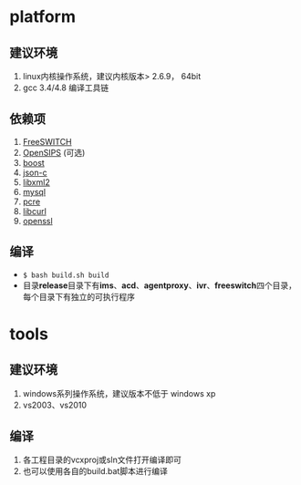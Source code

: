 # platform

## 建议环境
1. linux内核操作系统，建议内核版本> 2.6.9， 64bit
2. gcc 3.4/4.8 编译工具链 

## 依赖项
1. [FreeSWITCH](http://files.freeswitch.org/freeswitch-1.0.6.tar.gz)
2. [OpenSIPS](http://opensips.org/pub/opensips/1.8.5/src/opensips-1.8.5_src.tar.gz/) (可选)
3. [boost](http://sourceforge.net/projects/boost/files/boost/1.56.0/boost_1_56_0.tar.gz/download)
4. [json-c](https://github.com/json-c/json-c/archive/json-c-0.10-20120530.tar.gz)
5. [libxml2](http://xmlsoft.org/sources/old/libxml2-2.6.30.tar.gz)
6. [mysql](http://downloads.mysql.com/archives/get/file/mysql-5.0.51b.tar.gz)
7. [pcre](http://sourceforge.net/projects/pcre/files/pcre/7.7/pcre-7.7.tar.gz/download)
8. [libcurl](http://curl.haxx.se/download/curl-7.21.0.tar.gz)
9. [openssl](http://www.openssl.org)


## 编译
- ` $ bash build.sh build `
- 目录**release**目录下有**ims**、**acd**、**agentproxy**、**ivr**、**freeswitch**四个目录，每个目录下有独立的可执行程序

# tools

## 建议环境
1. windows系列操作系统，建议版本不低于 windows xp
2. vs2003、vs2010


## 编译
1. 各工程目录的vcxproj或sln文件打开编译即可
2. 也可以使用各自的build.bat脚本进行编译
